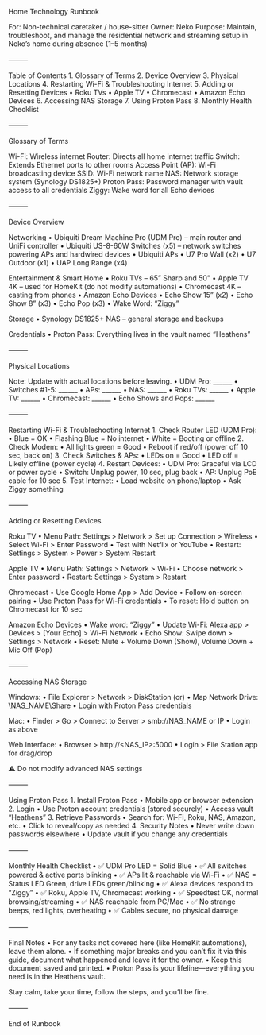 Home Technology Runbook

For: Non-technical caretaker / house-sitter
Owner: Neko
Purpose: Maintain, troubleshoot, and manage the residential network and streaming setup in Neko’s home during absence (1–5 months)

⸻

Table of Contents
	1.	Glossary of Terms
	2.	Device Overview
	3.	Physical Locations
	4.	Restarting Wi-Fi & Troubleshooting Internet
	5.	Adding or Resetting Devices
	•	Roku TVs
	•	Apple TV
	•	Chromecast
	•	Amazon Echo Devices
	6.	Accessing NAS Storage
	7.	Using Proton Pass
	8.	Monthly Health Checklist

⸻

Glossary of Terms

Wi-Fi: Wireless internet
Router: Directs all home internet traffic
Switch: Extends Ethernet ports to other rooms
Access Point (AP): Wi-Fi broadcasting device
SSID: Wi-Fi network name
NAS: Network storage system (Synology DS1825+)
Proton Pass: Password manager with vault access to all credentials
Ziggy: Wake word for all Echo devices

⸻

Device Overview

Networking
	•	Ubiquiti Dream Machine Pro (UDM Pro) – main router and UniFi controller
	•	Ubiquiti US-8-60W Switches (x5) – network switches powering APs and hardwired devices
	•	Ubiquiti APs
	•	U7 Pro Wall (x2)
	•	U7 Outdoor (x1)
	•	UAP Long Range (x4)

Entertainment & Smart Home
	•	Roku TVs – 65” Sharp and 50”
	•	Apple TV 4K – used for HomeKit (do not modify automations)
	•	Chromecast 4K – casting from phones
	•	Amazon Echo Devices
	•	Echo Show 15” (x2)
	•	Echo Show 8” (x3)
	•	Echo Pop (x3)
	•	Wake Word: “Ziggy”

Storage
	•	Synology DS1825+ NAS – general storage and backups

Credentials
	•	Proton Pass: Everything lives in the vault named “Heathens”

⸻

Physical Locations

Note: Update with actual locations before leaving.
	•	UDM Pro: ______
	•	Switches #1-5: ______
	•	APs: ______
	•	NAS: ______
	•	Roku TVs: ______
	•	Apple TV: ______
	•	Chromecast: ______
	•	Echo Shows and Pops: ______

⸻

Restarting Wi-Fi & Troubleshooting Internet
	1.	Check Router LED (UDM Pro):
	•	Blue = OK
	•	Flashing Blue = No internet
	•	White = Booting or offline
	2.	Check Modem:
	•	All lights green = Good
	•	Reboot if red/off (power off 10 sec, back on)
	3.	Check Switches & APs:
	•	LEDs on = Good
	•	LED off = Likely offline (power cycle)
	4.	Restart Devices:
	•	UDM Pro: Graceful via LCD or power cycle
	•	Switch: Unplug power, 10 sec, plug back
	•	AP: Unplug PoE cable for 10 sec
	5.	Test Internet:
	•	Load website on phone/laptop
	•	Ask Ziggy something

⸻

Adding or Resetting Devices

Roku TV
	•	Menu Path: Settings > Network > Set up Connection > Wireless
	•	Select Wi-Fi > Enter Password
	•	Test with Netflix or YouTube
	•	Restart: Settings > System > Power > System Restart

Apple TV
	•	Menu Path: Settings > Network > Wi-Fi
	•	Choose network > Enter password
	•	Restart: Settings > System > Restart

Chromecast
	•	Use Google Home App > Add Device
	•	Follow on-screen pairing
	•	Use Proton Pass for Wi-Fi credentials
	•	To reset: Hold button on Chromecast for 10 sec

Amazon Echo Devices
	•	Wake word: “Ziggy”
	•	Update Wi-Fi: Alexa app > Devices > [Your Echo] > Wi-Fi Network
	•	Echo Show: Swipe down > Settings > Network
	•	Reset: Mute + Volume Down (Show), Volume Down + Mic Off (Pop)

⸻

Accessing NAS Storage

Windows:
	•	File Explorer > Network > DiskStation (or)
	•	Map Network Drive: \\NAS_NAME\Share
	•	Login with Proton Pass credentials

Mac:
	•	Finder > Go > Connect to Server > smb://NAS_NAME or IP
	•	Login as above

Web Interface:
	•	Browser > http://<NAS_IP>:5000
	•	Login > File Station app for drag/drop

⚠️ Do not modify advanced NAS settings

⸻

Using Proton Pass
	1.	Install Proton Pass
	•	Mobile app or browser extension
	2.	Login
	•	Use Proton account credentials (stored securely)
	•	Access vault “Heathens”
	3.	Retrieve Passwords
	•	Search for: Wi-Fi, Roku, NAS, Amazon, etc.
	•	Click to reveal/copy as needed
	4.	Security Notes
	•	Never write down passwords elsewhere
	•	Update vault if you change any credentials

⸻

Monthly Health Checklist
	•	✅ UDM Pro LED = Solid Blue
	•	✅ All switches powered & active ports blinking
	•	✅ APs lit & reachable via Wi-Fi
	•	✅ NAS = Status LED Green, drive LEDs green/blinking
	•	✅ Alexa devices respond to “Ziggy”
	•	✅ Roku, Apple TV, Chromecast working
	•	✅ Speedtest OK, normal browsing/streaming
	•	✅ NAS reachable from PC/Mac
	•	✅ No strange beeps, red lights, overheating
	•	✅ Cables secure, no physical damage

⸻

Final Notes
	•	For any tasks not covered here (like HomeKit automations), leave them alone.
	•	If something major breaks and you can’t fix it via this guide, document what happened and leave it for the owner.
	•	Keep this document saved and printed.
	•	Proton Pass is your lifeline—everything you need is in the Heathens vault.

Stay calm, take your time, follow the steps, and you’ll be fine.

⸻

End of Runbook

